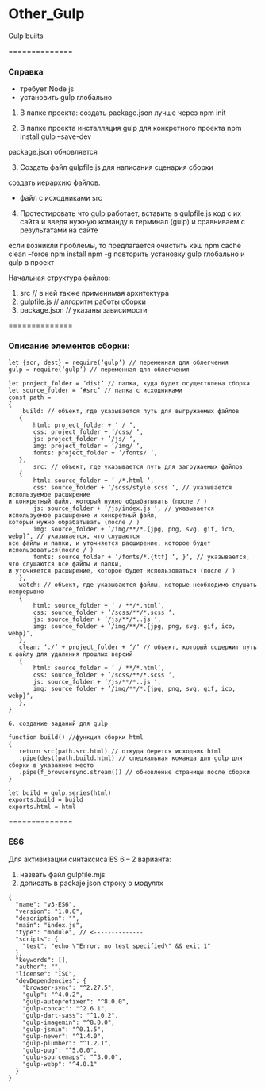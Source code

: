 # Other_Gulp
Gulp builts

==============

### **Справка**

-	требует Node js
-	установить gulp глобально

1. В папке проекта:
создать package.json
лучше через npm init

2. В папке проекта инсталляция gulp для конкретного проекта
npm install gulp –save-dev

package.json обновляется

3. Создать файл gulpfile.js для написания сценария сборки

создать иерархию файлов.

-  файл с исходниками src 

4. Протестировать что gulp работает, вставить в gulpfile.js код с их сайта и введя нужную команду в терминал (gulp) и сравниваем
с результатами на сайте

если возникли проблемы, то предлагается очистить кэш 
npm cache clean –force
npm install npm -g
повторить установку gulp глобально и gulp в проект 

Начальная структура файлов:
1. src // в ней также применимая архитектура
2. gulpfile.js // алгоритм работы сборки
3. package.json // указаны зависимости

==============

### **Описание элементов сборки:**

```
let {scr, dest} = require(‘gulp’) // переменная для облегчения
gulp = require(‘gulp’) // переменная для облегчения

let project_folder = ‘dist’ // папка, куда будет осуществлена сборка 
let source_folder = ‘#src’ // папка с исходниками
const path = 
{
    build: // объект, где указывается путь для выгружаемых файлов
   {
       html: project_folder + ’ / ‘,
       css: project_folder + ’/css/ ‘,
       js: project_folder + ’/js/ ‘,
       img: project_folder + ’/img/ ‘,
       fonts: project_folder + ’/fonts/ ‘,	   
   },
       src: // объект, где указывается путь для загружаемых файлов
   {
       html: source_folder + ’ /*.html ‘,
       css: source_folder + ’/scss/style.scss ‘, // указывается используемое расширение
и конкретный файл, который нужно обрабатывать (после / )
       js: source_folder + ’/js/index.js ‘, // указывается используемое расширение и конкретный файл,
который нужно обрабатывать (после / )
       img: source_folder + ’/img/**/*.{jpg, png, svg, gif, ico, webp}‘, // указывается, что слушаются
все файлы и папки, и уточняется расширение, которое будет использоваться(после / )
       fonts: source_folder + ’/fonts/*.{ttf} ‘, }‘, // указывается, что слушаются все файлы и папки,
и уточняется расширение, которое будет использоваться (после / )	   
   },
   watch: // объект, где указываются файлы, которые необходимо слушать непрерывно
   {
       html: source_folder + ’ / **/*.html‘,
       css: source_folder + ’/scss/**/*.scss ‘, 
       js: source_folder + ’/js/**/*..js ‘,
       img: source_folder + ’/img/**/*.{jpg, png, svg, gif, ico, webp}‘,
   },
   clean: ‘./’ + project_folder + ‘/’ // объект, который содержит путь к файлу для удаления прошлых версий
   {
       html: source_folder + ’ / **/*.html‘,
       css: source_folder + ’/scss/**/*.scss ‘, 
       js: source_folder + ’/js/**/*..js ‘,
       img: source_folder + ’/img/**/*.{jpg, png, svg, gif, ico, webp}‘,
   },
}

6. создание заданий для gulp

function build() //функция сборки html 
{
   return src(path.src.html) // откуда берется исходник html
   .pipe(dest(path.build.html) // специальная команда для gulp для сборки в указанное место
   .pipe(f_browsersync.stream()) // обновление страницы после сборки
}

let build = gulp.series(html)
exports.build = build
exports.html = html
```

==============

### **ES6**
Для активизации синтаксиса ES 6 – 2 варианта:
1) назвать файл gulpfile.mjs
2) дописать в packaje.json строку о модулях
```
{
  "name": "v3-ES6",
  "version": "1.0.0",
  "description": "",
  "main": "index.js",
  "type": "module", // <--------------
  "scripts": {
    "test": "echo \"Error: no test specified\" && exit 1"
  },
  "keywords": [],
  "author": "",
  "license": "ISC",
  "devDependencies": {
    "browser-sync": "^2.27.5",
    "gulp": "^4.0.2",
    "gulp-autoprefixer": "^8.0.0",
    "gulp-concat": "^2.6.1",
    "gulp-dart-sass": "^1.0.2",
    "gulp-imagemin": "^8.0.0",
    "gulp-jsmin": "^0.1.5",
    "gulp-newer": "^1.4.0",
    "gulp-plumber": "^1.2.1",
    "gulp-pug": "^5.0.0",
    "gulp-sourcemaps": "^3.0.0",
    "gulp-webp": "^4.0.1"
  }
}
```

